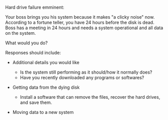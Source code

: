 Hard drive failure emminent:

Your boss brings you his system because it makes "a clicky noise" now.
According to a fortune teller, you have 24 hours before the disk is dead.
Boss has a meeting in 24 hours and needs a system operational and all data on the system.

What would you do?

Responses should include:
- Additional details you would like
  - Is the system still performing as it should/how it normally does? 
  - Have you recently downloaded any programs or softwares?
  
- Getting data from the dying disk
  - Install a software that can remove the files, recover the hard drives, and save them.
 
- Moving data to a new system
